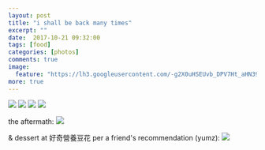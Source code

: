 ```yaml
---
layout: post
title: "i shall be back many times"
excerpt: ""
date:  2017-10-21 09:32:00
tags: [food]
categories: [photos]
comments: true
image:
  feature: "https://lh3.googleusercontent.com/-g2X0uHSEUvb_DPV7Ht_aHN39l_pNSFlxcVyBmrxdgk6mqJrpPUpU1s3BTUrokZEGqXpFqQANuGsquORZGc89L_PuiQLVWWv7NnbHrPZrFBS1HtVlBXowynkCL91Pgs-NQN04WsDEVpi2QD0boYb62JEgvamF0b-EfvFoYPQSJE_PAX00FzSl8dnlYWpMBIEoqIpEmAbKGAXwWVFywX4DPTgNzx1D57h8i6GeD2w_cLxvNpotkwuMT-iGj0YbpObPSTx5OZlqF9C-C7reW6194h4tDBqTeSRPkJ8A8bOlX6t_w-YacQq7HwfsD9BJvWQjWF41mwPovYNCix-uDUQnebNpNWZZ5q758uWNOLSmDSDS2F8ZqTaZ9yh9hGB6HZ3tStOP9OK9wHNag2CSugn8tumseh-crbigUkaJkmiKxdDsQf7EY94cGdoi-2x_55ObQE74pAMREGHvzTJuu6n9kqvI1nMQkjdOYv4k9YW7j5-fNJVSV1wUuZKQ-cFe6t44DhybzQft0piMBUnk6twpfKUtf60VQ6DsOCNe9LzAmLszbh25oSVINo_hVZj9QilHWQPh5mdodDcnJNVlrSVnGIi8Pwe1pRfygxHBWhMBjUt2ygolzLPzpQj2g5zEuo1EHu1AB2pcH8cF6YP7_XPRMA7zDLb3EAL4rng=w656-h438-no"
more: true
---
```




<img src="https://lh3.googleusercontent.com/mRfC5SKLAfrLxl5NKyPstxYPXU9whuuZQh_wbqothO-EOUcisvS9dFtoBeHR55NfvNRADUfN-MPF6OU8v-D_fevdskv_Z1qI2nl6mAr2fe9HXnEoCgYpQrJAv0ucKdUbi5JxAuUcKfqw_65igF-HNfue6w-MeXrGmVn_FVAqEa0YJiMLxcRZEwTrRe3xEIDaZvEXfbr7qhpnKPOmepbfJBuxQuy0lZRkSmRBD2v-HzIINcrUksp3it_06z6k0BypLU7sVS6VTASjZFuVSKI-31tMzHUhl95pctipaBB65_hLnhxoVE33HBN5wL3K5wtLS4SuPOIcgrCQCw-Iig1E20hBHTJd_-Gv8Os3Z5tg9ZGqGYLQzg1p4cNJp2qFAQ10sb0fxvXpoJ1K6hQmfSZY8MlGk8tNe_YerFI9pZauArDEdPxUM1lpN2H8taNmBtTR4wGson1n1GbdOCCNI2GvUSl6aPcdvOt0Hm22VrT68IX_VhIgk3JW9knRTXdAx589nluoxlahJbqJtqKhEYLmnN0jjWz0PN0E1e2pZsWyAgV9D7nP7ns7luOi4xWDXLcyTevmwcaerR_9oZ9jr_F8jycNYXo4A0Gk3AKZVDXk453AnGf8kY7fIw3nRDCCmX9_BHxQ0O4bhv_BsC11HI-isw-hcqJP3X7WunbK=w656-h438-no">

<img src="https://lh3.googleusercontent.com/X7Kkl6DmtnOARjS59U2IL3Io3hBGgJHkc53QgPZnXWaIu5FKZieiv9qWDObdt53e3MaSrT_4x1cgd9UWa01q0pp3daL4yW4Pm-0Pjhc_Rt3jiODF6Avav6p7JE9-KKdQpqLGbt7y6VsYCUV9Ao8FfzEX3Lx6l9oAyf88tv2Eo6CH4Kx14k3HOFGZM7h8wnLEfWvYy-pvZOyRwfHneMQ0y-B7lplheaHc0RYhJKmdPqVA5s5hGP1OrYCIUpZqcg5AkwMDGo9prUxX21MJwlSPTewZdIBzRLuhG2BR48VoKuQp8X3GBwKXJiiB7ZJ55U75wl7k1RM4PMqL-IlvqgjX_3CoZAaxlpsIpxo9E5zHV49AQsHT8_rdleJa5OC_0_WcoMUolpg4AzKegxPOvhL0wrG-AeIN5GFxDP-NoBoMEd73HpZChwX5Em-QnplE0pck7N4d84tKqV-bqPYSgfMdGRt0oP_FQgxIecMnuYPXwdFBi1J5K5RnrLBIZF0De10Eo8S8d9QV2BGVutxTEqUWcUdWNGpHomFNmc7lsTvMf4jSEYsrszHo4sMmLzGYexDHJ4V8CCwbF2SzLjlSW7c9WLqYR9xDGC-QK2FsSiK1uKjAqIaeAO43ZdATaYvnODeTrP-tXBzDIfaHgrgB8Kho5VtFfyb7gswkkpWf=w1410-h942-no">

<img src="https://lh3.googleusercontent.com/rlIM1T03Z0VtzfhaOg7lWFJQMANAyQIvF8yC_i8q2N2FUcjlkn6MxtZx-NSexuAhJO-DFO_MaNCqhqxYaaAKpyiQRV-5CGOcQ3y3ieRzuFBXflfFGio4ASBQvACm_74af775l0I6Veiruco-DkjF4pWrIyMcy6gxIc4LPSdb5S43xewJXdK8HnupCR_XY_7t51gYSan16pp5NIkh9WT5wfeX79a_FbRZta65hiWyACF2l8g8AiXSZ92YK3cVYxnC-90QgjwjOgYHKdzShL4_3xEpEInpxnWyiiBpDUwc7Ns2cklu4bMGGVLE1ErNiQzmQQYh7_zoGxvbRBCxGt4gCnWABvppos8IXGBZ-0uCst4oYRMdsUG88GVGpQvPxmswYXZtUBkZAyKyKdu4-tjxT5KbmaLPRfd4591Y2dkyhs_pbXH8XuhWaq8cXS6AcHnJOY3-pq45zGEvMoIR95SOT-bcYV6pSDCd82mM0lXjmEoY2KwtQnPO8jvT8Ka2PF48qJqI3FCrB06OWUWy5qf7NbwOs4nw1yBHB1Kq24k2T8DFUdG4Bd8JFmkVwQ1Wf1pSExRz9lwOVpt4ocfeiQnj5SxxPEfcIwj1t0ePULKlrNDV42TGGebGBxfY9xa89G7qZYHXcoe6c0bpkQd23SU7yUpNbm1Cu8LA9UL-=w656-h438-no">

<img src="https://lh3.googleusercontent.com/SuyrRzZAIBxrIXzPF1j7rOWitghDMxMYGMmdi8m05-qkrdwn3R0N8gVdEsHqH77mkyVUaqM_xbhMuUwB-SWD1P-G32ZOypVHsIkDY8pmP85wX-09Yp8_8lf-dA0viujdBKTSq0euYiYqfb0OBh62LTjOC_xJAAT5PDdTY8kV_TYp3871CyzqgFBZKyuaIZ-q2JyttsCPZp1c-Hlh5RTTXxDd4IUMGoeIvrCCShNBIM50gqDGsdPUd5DlINbTwNBDxth_Ieovj2DMpwLyGe3I-uw8gQc9uBK6PcuBSmP4E90XUha2-XGkQC1bmfnwkty277Jnc8DManxrs1m6jfAT0wtAbrJT6-cJ_2kYCLm-_bS4cRp8iPRxHVZ9w9Q3MonXq4n41vZgHIVAq6GswLEMbkkhIcWv-LFYlFfq-Tl3t8b69_FS_QVmZ4LTk1NuYa9EFwXeGEytCzEjA9Em7R9mMDnWRo8zAFFGHwmSU554s4v32bPM7cvX9ONnP_RT_f9Hb8GehQwf8b5Tp8MN3Iizb4uDSRqVSfCzG6FqzUkJ3Cllylq7QyefFOrUpeXY4KdKo35km3AGCWfyHO412_UUOf9SQ7ENQIK35g5r3RB6vSoTX2-t2sEICsjKQUQFQPA_ecn4yABG5w0alilf9x3tGyZ9v03gQ2VfUcE1=w656-h438-no">

the aftermath:
<img src="https://lh3.googleusercontent.com/_2C9Kx2Gq7oErCQv7QaOceDlrfpqXiFBibffwcGO-PyaQejW0o2jxi4z3GaadCBbnydRW-A7zu-xLYhaBynrN3CKBSeQlzldamqwq55WXy2uAWIwcy17UH8XJzv58QU0uFsMDp-9sQhPKttoIenV8OhXPS8_4D5x_yzW9pwbUNDt5COcx9lLZe-KJrlo94OB1ofLjxE7mJZ3xHgWHj53cUXkgP175v_utAQ4piy4DG5KA_1jN6kiFBt6ICOnKJV10Vkq8oyXH9LHv-8wnxUJWKjI6jz0jzCnWeG4QhzLAedmawNgKsExbDoHJ5IwTPnMG0XPRLx_51IoYq07Avqm8xB8-kIq_l8nt_dBDwQF5UgNHahUNw9Qcqui1hcL_lcZ4_ln61eKp600-gqUB-UXywn-FCB8JZS-EyvMhvfFbk2pF275qeNt8k_DWGwB51BAUiPvqRa_uuShdoGM3DQB8hax-qhYss7xoIEGJk4F9MpgjhEggcOg4Z0Z1RkNmzqBMCb-kRS8fv9rgr7sQuDSzJzVZWvxO-QhL1HNOPEdssIRFuL3Hzb9BnYKUHjs_AIQxXFYPiO0IyRa5wVRVwObk3Bp_wU2din3NdTsh1nZQsHAwG1FpM5_YqL2FusmOlbRpf9Tna1_jwHZOSUclkxXjam3AJVtBqTKtdmC=w656-h438-no">

& dessert at 好奇營養豆花 per a friend's recommendation (yumz):
<img src="https://lh3.googleusercontent.com/PtDZ9qOQVm0_Gm2rxUncSv4CUkqnVT_VxVCsN-DkPnqwEuWz7iZCShsUYZKSiQxxcxiUqUZ32hix8PVTsaDGb6QhDKUwsKJHPyWOYfaAfsJ_PVDeAi0p8952WdDJNFo54GAMzY2QI1ESejmsrwHFZrXuX13ebZkopUf9Mao_J8WXYoHssP6zwWXlz_2H0TjKp92qzlem3sio6Vhgb4Xx835U1DaYcLBLMqFAkGMLO4_sVUr7QIacHnWDnTYSPigXmujY--SxrVoc-zg5jAygOTT5KCzuC_PmAoT2eK_GDZh7Ertru_Ex4-yhhiOIUuUWybe_n41xMP7_e9Bu46iwHZzojsP0-apHFjyR5Z2iq6orUjpsTfbMhfs0NYdsGc8g2H_k6k2pmUpOPPZLBuxKhxpgt0O-hy7O5ATZID6xWUIiym9kGs0oAddgmye_Z-8-s-2kS4_kju-A9-qCUDK-U0OKSMY2Fecc07GkgH6nrLx-Mc-r-2wmZzwtSmN6gyopLWjajOGyahx3c89kfwS5D3Xyo_rd-kt1Jc8fUUzO2H8vk-eUdcwpQfKHCuUxSxyyoiZE-RGH4bqYXFMYmHTfxgnlixZIdby4BpfvzijldaswYbsguJZK6AsstxRqjWQTud6Z1Nea1kp82OBPobEU3K8YX8AnOYt_rVly=w656-h438-no">
